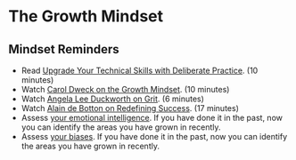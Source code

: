 # The Growth Mindset

## Mindset Reminders

- Read [Upgrade Your Technical Skills with Deliberate Practice](https://web.archive.org/web/20160616225417/http%3A//www.happybearsoftware.com/upgrade-your-technical-skills-with-deliberate-practice). (10 minutes)
- Watch [Carol Dweck on the Growth Mindset](https://www.ted.com/talks/carol_dweck_the_power_of_believing_that_you_can_improve?language%3Den). (10 minutes)
- Watch [Angela Lee Duckworth on Grit](https://www.ted.com/talks/angela_lee_duckworth_grit_the_power_of_passion_and_perseverance). (6 minutes)
- Watch [Alain de Botton on Redefining Success](https://www.ted.com/talks/alain_de_botton_a_kinder_gentler_philosophy_of_success). (17 minutes)
- Assess [your emotional intelligence](https://codefellows.github.io/common_curriculum/career_coaching/201/emotional-intelligence-assessment.html). If you have done it in the past, now you can identify the areas you have grown in recently.
- Assess [your biases](https://codefellows.github.io/common_curriculum/career_coaching/301/bias-assessment.html). If you have done it in the past, now you can identify the areas you have grown in recently.
